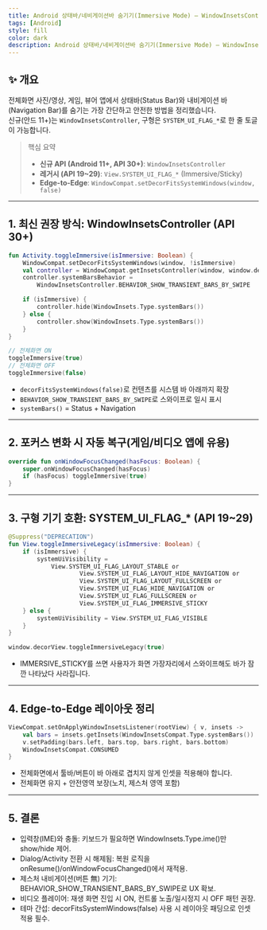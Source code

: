 ```yaml
---
title: Android 상태바/네비게이션바 숨기기(Immersive Mode) – WindowInsetsController / SYSTEM_UI_FLAG 한 줄 토글
tags: [Android]
style: fill
color: dark
description: Android 상태바/네비게이션바 숨기기(Immersive Mode) – WindowInsetsController / SYSTEM_UI_FLAG 한 줄 토글
---
```


## ✨ 개요


전체화면 사진/영상, 게임, 뷰어 앱에서 상태바(Status Bar)와 내비게이션 바(Navigation Bar)를 숨기는 가장 간단하고 안전한 방법을 정리했습니다.  
신규(안드 11+)는 `WindowInsetsController`, 구형은 `SYSTEM_UI_FLAG_*`로 한 줄 토글이 가능합니다.

> 핵심 요약
> - **신규 API (Android 11+, API 30+)**: `WindowInsetsController`
> - **레거시 (API 19~29)**: `View.SYSTEM_UI_FLAG_*` (Immersive/Sticky)
> - **Edge-to-Edge**: `WindowCompat.setDecorFitsSystemWindows(window, false)`

---

## 1. 최신 권장 방식: WindowInsetsController (API 30+)

```kotlin
fun Activity.toggleImmersive(isImmersive: Boolean) {
    WindowCompat.setDecorFitsSystemWindows(window, !isImmersive)
    val controller = WindowCompat.getInsetsController(window, window.decorView) ?: return
    controller.systemBarsBehavior =
        WindowInsetsController.BEHAVIOR_SHOW_TRANSIENT_BARS_BY_SWIPE

    if (isImmersive) {
        controller.hide(WindowInsets.Type.systemBars())
    } else {
        controller.show(WindowInsets.Type.systemBars())
    }
}

// 전체화면 ON
toggleImmersive(true)
// 전체화면 OFF
toggleImmersive(false)
```
- `decorFitsSystemWindows(false)`로 컨텐츠를 시스템 바 아래까지 확장
- `BEHAVIOR_SHOW_TRANSIENT_BARS_BY_SWIPE`로 스와이프로 일시 표시
- `systemBars()` = Status + Navigation


---

## 2. 포커스 변화 시 자동 복구(게임/비디오 앱에 유용)

```kotlin
override fun onWindowFocusChanged(hasFocus: Boolean) {
    super.onWindowFocusChanged(hasFocus)
    if (hasFocus) toggleImmersive(true)
}
```

---

## 3. 구형 기기 호환: SYSTEM_UI_FLAG_* (API 19~29)

```kotlin
@Suppress("DEPRECATION")
fun View.toggleImmersiveLegacy(isImmersive: Boolean) {
    if (isImmersive) {
        systemUiVisibility =
            View.SYSTEM_UI_FLAG_LAYOUT_STABLE or
                    View.SYSTEM_UI_FLAG_LAYOUT_HIDE_NAVIGATION or
                    View.SYSTEM_UI_FLAG_LAYOUT_FULLSCREEN or
                    View.SYSTEM_UI_FLAG_HIDE_NAVIGATION or
                    View.SYSTEM_UI_FLAG_FULLSCREEN or
                    View.SYSTEM_UI_FLAG_IMMERSIVE_STICKY
    } else {
        systemUiVisibility = View.SYSTEM_UI_FLAG_VISIBLE
    }
}

window.decorView.toggleImmersiveLegacy(true)
```
- IMMERSIVE_STICKY를 쓰면 사용자가 화면 가장자리에서 스와이프해도 바가 잠깐 나타났다 사라집니다.

---

## 4. Edge-to-Edge 레이아웃 정리

```kotlin
ViewCompat.setOnApplyWindowInsetsListener(rootView) { v, insets ->
    val bars = insets.getInsets(WindowInsetsCompat.Type.systemBars())
    v.setPadding(bars.left, bars.top, bars.right, bars.bottom)
    WindowInsetsCompat.CONSUMED
}
```
- 전체화면에서 툴바/버튼이 바 아래로 겹치지 않게 인셋을 적용해야 합니다.
- 전체화면 유지 + 안전영역 보장(노치, 제스처 영역 포함)

---

## 5. 결론

- 입력창(IME)와 충돌: 키보드가 필요하면 WindowInsets.Type.ime()만 show/hide 제어.
- Dialog/Activity 전환 시 해제됨: 복원 로직을 onResume()/onWindowFocusChanged()에서 재적용.
- 제스처 내비게이션(버튼 無) 기기: BEHAVIOR_SHOW_TRANSIENT_BARS_BY_SWIPE로 UX 확보.
- 비디오 플레이어: 재생 화면 진입 시 ON, 컨트롤 노출/일시정지 시 OFF 패턴 권장.
- 테마 간섭: decorFitsSystemWindows(false) 사용 시 레이아웃 패딩으로 인셋 적용 필수.